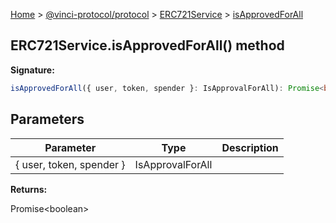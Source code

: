 [Home](./index.md) &gt; [@vinci-protocol/protocol](./protocol.md) &gt; [ERC721Service](./protocol.erc721service.md) &gt; [isApprovedForAll](./protocol.erc721service.isapprovedforall.md)

## ERC721Service.isApprovedForAll() method

<b>Signature:</b>

```typescript
isApprovedForAll({ user, token, spender }: IsApprovalForAll): Promise<boolean>;
```

## Parameters

| Parameter                | Type             | Description |
| ------------------------ | ---------------- | ----------- |
| { user, token, spender } | IsApprovalForAll |             |

<b>Returns:</b>

Promise&lt;boolean&gt;
